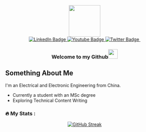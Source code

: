 <div align="center">
  <img src="https://media.giphy.com/media/M9gbBd9nbDrOTu1Mqx/giphy.gif" width="100"/>
  <div id="badges">
    <a href="your-linkedin-URL">
      <img src="https://img.shields.io/badge/LinkedIn-blue?style=flat&logo=linkedin&logoColor=white" alt="LinkedIn Badge"/>
    </a>
    <a href="your-youtube-URL">
      <img src="https://img.shields.io/badge/YouTube-red?style=flat&logo=youtube&logoColor=white" alt="Youtube Badge"/>
    </a>
    <a href="https://twitter.com/Antonio_Btian">
      <img src="https://img.shields.io/badge/Twitter-blueviolet?style=flat&logo=twitter&logoColor=white" alt="Twitter Badge"/>
    </a>
    <img src="https://komarev.com/ghpvc/?username=Tony-Btian&style=flat&color=blue" alt=""/>
  </div>
  <h3>Welcome to my Github<img src="https://media.giphy.com/media/hvRJCLFzcasrR4ia7z/giphy.gif" width="30px"/></h3>
</div>

## Something About Me
I'm an Electrical and Electronic Engineering from China.
- Currently a student with an MSc degree
- Exploring Technical Content Writing

### :fire: My Stats :
<div align="center">
<a href="https://git.io/streak-stats">
  <img src="http://github-readme-streak-stats.herokuapp.com?user=Tony-Btian&theme=dark&background=000000" alt="GitHub Streak"/>
</a>
</div>
